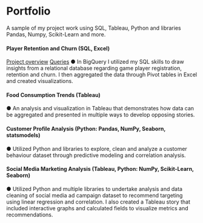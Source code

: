 # Portfolio
A sample of my project work using SQL, Tableau, Python and libraries Pandas, Numpy, Scikit-Learn and more. 


#### Player Retention and Churn (SQL, Excel)
[Project overview](https://github.com/SashaGirling/Retenetion-and-Churn-SQL-/blob/933c3cb90dd255f056ad3c6d93e871257abdc2f1/README.md) [Queries](https://github.com/SashaGirling/Retenetion-and-Churn-SQL-/blob/main/queries.txt.txt)
●	In BigQuery I utilized my SQL skills to draw insights from a relational database regarding game player registration, retention and churn. I then aggregated the data through Pivot tables in Excel and created visualizations.

#### Food Consumption Trends (Tableau)
●	An analysis and visualization in Tableau that demonstrates how data can be aggregated and presented in multiple ways to develop opposing stories.

#### Customer Profile Analysis (Python: Pandas, NumPy, Seaborn, statsmodels)
●	Utilized Python and libraries to explore, clean and analyze a customer behaviour dataset through predictive modeling and correlation analysis. 

#### Social Media Marketing Analysis (Tableau, Python: NumPy, Scikit-Learn, Seaborn)
●	Utilized Python and multiple libraries to undertake analysis and data cleaning of social media ad campaign dataset to recommend targeting using linear regression and correlation. I also created a Tableau story that included interactive graphs and calculated fields to visualize metrics and recommendations. 


